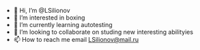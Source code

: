 - 👋 Hi, I’m @LSilionov
- 👀 I’m interested in boxing
- 🌱 I’m currently learning autotesting
- 💞️ I’m looking to collaborate on studing new interesting abilityies
- 📫 How to reach me email LSilionov@mail.ru

<!---
LSilionov/LSilionov is a ✨ special ✨ repository because its `README.md` (this file) appears on your GitHub profile.
You can click the Preview link to take a look at your changes.
--->
